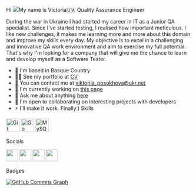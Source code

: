 Hi ![](https://user-images.githubusercontent.com/18350557/176309783-0785949b-9127-417c-8b55-ab5a4333674e.gif)My name is Victoria🇺🇦
Quality Assurance Engineer 

During the war in Ukraine I had started my career in IT as a Junior QA specialist. Since I've started testing, I realised how important meticulous. I like new challenges, it makes me learning more and more about this domain and improve my skills every day. My objective is to excel in a challenging and innovative QA work environment and aim to exercise my full potential. That's why I'm looking for a company that will give me the chance to learn and develop myself as a Software Tester.  
* 📍 I'm based in Basque Country 
* 👩‍💻 See my portfolio at [CV](http://docs.google.com/document/d/11uVOfJlezbfwxcJq3bEN7FF76iiJlO6r6R6XCQUM-rQ/edit?usp=sharing) 
* 📧 You can contact me at [viktoriia\_posokhova@ukr.net](mailto:viktoriia_posokhova@ukr.net) 
* 🚀 I'm currently working on [this page](http://github.com/VictoryUA) 
* 💬 Ask me about anything [here](https://t.me/vikaposokhova)
* 🤝 I'm open to collaborating on interesting projects with developers 
* ⚡️ I'll make it work. Finally:)
Skills  

<p align="left"> <a href="https://git-scm.com/" target="_blank" rel="noreferrer"><img src="https://raw.githubusercontent.com/danielcranney/readme-generator/main/public/icons/skills/git-colored.svg" width="36" height="36" alt="Git" /></a> <a href="https://go.dev/doc/" target="_blank" rel="noreferrer"><img src="https://raw.githubusercontent.com/danielcranney/readme-generator/main/public/icons/skills/go-colored.svg" width="36" height="36" alt="Go" /></a> <a href="https://www.mysql.com/" target="_blank" rel="noreferrer"><img src="https://raw.githubusercontent.com/danielcranney/readme-generator/main/public/icons/skills/mysql-colored.svg" width="36" height="36" alt="MySQL" /></a> </p> 
Socials  <p align="left"> <a href="https://www.facebook.com/profile.php?id=100085935053002" target="_blank" rel="noreferrer"><img src="https://raw.githubusercontent.com/danielcranney/readme-generator/main/public/icons/socials/facebook.svg" width="32" height="32" /></a> <a href="https://www.github.com/VictoryUA" target="_blank" rel="noreferrer"><img src="https://raw.githubusercontent.com/danielcranney/readme-generator/main/public/icons/socials/github.svg" width="32" height="32" /></a> <a href="http://www.instagram.com/me.as.vi" target="_blank" rel="noreferrer"><img src="https://raw.githubusercontent.com/danielcranney/readme-generator/main/public/icons/socials/instagram.svg" width="32" height="32" /></a> <a href="https://www.linkedin.com/in/victoria-posokhova-177400239" target="_blank" rel="noreferrer"><img src="https://raw.githubusercontent.com/danielcranney/readme-generator/main/public/icons/socials/linkedin.svg" width="32" height="32" /></a></p>
Badges

<a href="http://www.github.com/VictoryUA"><img src="https://github-readme-activity-graph.cyclic.app/graph?username=VictoryUA&bg_color=1c1917&color=ffffff&line=facc15&point=ffffff&area_color=1c1917&area=true&hide_border=true&custom_title=GitHub%20Commits%20Graph" alt="GitHub Commits Graph" /></a>
